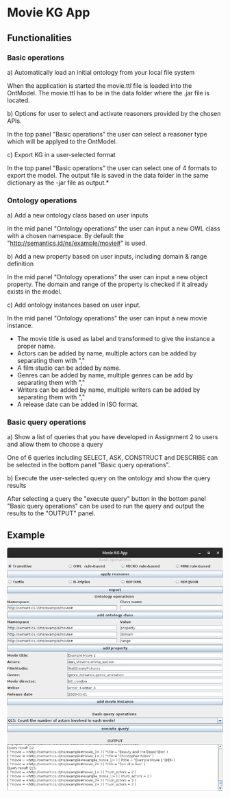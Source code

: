 # Movie KG App

## Functionalities

### Basic operations

a) Automatically load an initial ontology from your local file system

When the application is started the movie.ttl file is loaded into the OntModel.
The movie.ttl has to be in the data folder where the .jar file is located.

b) Options for user to select and activate reasoners provided by the chosen APIs.

In the top panel "Basic operations" the user can select a reasoner type which will be applyed to the OntModel.

c) Export KG in a user-selected format

In the top panel "Basic operations" the user can select one of 4 formats to export the model.
The output file is saved in the data folder in the same dictionary as the -jar file as output.*

### Ontology operations

a) Add a new ontology class based on user inputs

In the mid panel "Ontology operations" the user can input a new OWL class with a chosen namespace. By default the "http://semantics.id/ns/example/movie#" is used.

b) Add a new property based on user inputs, including domain & range definition

In the mid panel "Ontology operations" the user can input a new object property. The domain and range of the property is checked if it already exists in the model.

c) Add ontology instances based on user input.

In the mid panel "Ontology operations" the user can input a new movie instance.
- The movie title is used as label and transformed to give the instance a proper name.
- Actors can be added by name, multiple actors can be added by separating them with ","
- A film studio can be added by name.
- Genres can be added by name, multiple genres can be add by separating them with ","
- Writers can be added by name, multiple writers can be added by separating them with ","
- A release date can be added in ISO format.

### Basic query operations

a) Show a list of queries that you have developed in Assignment 2 to users and allow
them to choose a query

One of 6 queries including SELECT, ASK, CONSTRUCT and DESCRIBE can be selected in the bottom panel "Basic query operations".

b) Execute the user-selected query on the ontology and show the query results

After selecting a query the "execute query" button in the bottom panel "Basic query operations" can be used to run the query and output the results to the "OUTPUT" panel.

## Example

![Alt text](Example_image.png?raw=true "Movie KG App")